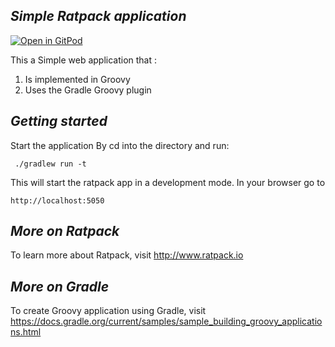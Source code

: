 ## _Simple Ratpack application_

[![Open in GitPod](https://gitpod.io/button/open-in-gitpod.svg)](https://gitpod.io/from-referrer/)

This a Simple web application that :

1. Is implemented in Groovy
2. Uses the Gradle Groovy plugin

## _Getting started_
Start the application By cd into the directory and run:

     ./gradlew run -t


This will start the ratpack app in a development mode. In your browser go to

    http://localhost:5050

## _More on Ratpack_

To learn more about Ratpack, visit http://www.ratpack.io

## _More on Gradle_

To create Groovy application using Gradle, visit
https://docs.gradle.org/current/samples/sample_building_groovy_applications.html